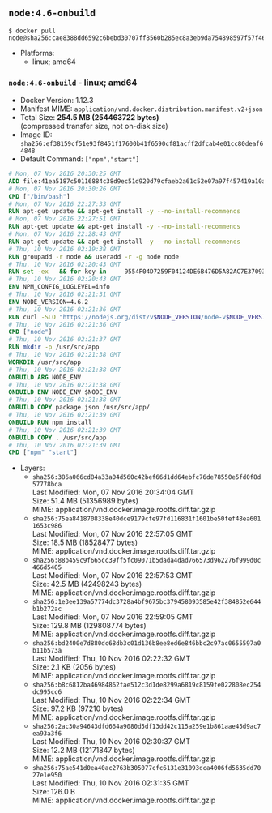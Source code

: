 ## `node:4.6-onbuild`

```console
$ docker pull node@sha256:cae8388dd6592c6bebd30707ff8560b285ec8a3eb9da754898597f57f468dee2
```

-	Platforms:
	-	linux; amd64

### `node:4.6-onbuild` - linux; amd64

-	Docker Version: 1.12.3
-	Manifest MIME: `application/vnd.docker.distribution.manifest.v2+json`
-	Total Size: **254.5 MB (254463722 bytes)**  
	(compressed transfer size, not on-disk size)
-	Image ID: `sha256:ef38159cf51e93f8451f17600b41f6590cf81acff2dfcab4e01cc80deaf64848`
-	Default Command: `["npm","start"]`

```dockerfile
# Mon, 07 Nov 2016 20:30:25 GMT
ADD file:41ea5187c50116884c38d9ec51d920d79cfaeb2a61c52e07a97f457419a10a4f in / 
# Mon, 07 Nov 2016 20:30:26 GMT
CMD ["/bin/bash"]
# Mon, 07 Nov 2016 22:27:33 GMT
RUN apt-get update && apt-get install -y --no-install-recommends 		ca-certificates 		curl 		wget 	&& rm -rf /var/lib/apt/lists/*
# Mon, 07 Nov 2016 22:27:51 GMT
RUN apt-get update && apt-get install -y --no-install-recommends 		bzr 		git 		mercurial 		openssh-client 		subversion 				procps 	&& rm -rf /var/lib/apt/lists/*
# Mon, 07 Nov 2016 22:28:43 GMT
RUN apt-get update && apt-get install -y --no-install-recommends 		autoconf 		automake 		bzip2 		file 		g++ 		gcc 		imagemagick 		libbz2-dev 		libc6-dev 		libcurl4-openssl-dev 		libdb-dev 		libevent-dev 		libffi-dev 		libgdbm-dev 		libgeoip-dev 		libglib2.0-dev 		libjpeg-dev 		libkrb5-dev 		liblzma-dev 		libmagickcore-dev 		libmagickwand-dev 		libmysqlclient-dev 		libncurses-dev 		libpng-dev 		libpq-dev 		libreadline-dev 		libsqlite3-dev 		libssl-dev 		libtool 		libwebp-dev 		libxml2-dev 		libxslt-dev 		libyaml-dev 		make 		patch 		xz-utils 		zlib1g-dev 	&& rm -rf /var/lib/apt/lists/*
# Thu, 10 Nov 2016 02:19:38 GMT
RUN groupadd -r node && useradd -r -g node node
# Thu, 10 Nov 2016 02:20:43 GMT
RUN set -ex   && for key in     9554F04D7259F04124DE6B476D5A82AC7E37093B     94AE36675C464D64BAFA68DD7434390BDBE9B9C5     0034A06D9D9B0064CE8ADF6BF1747F4AD2306D93     FD3A5288F042B6850C66B31F09FE44734EB7990E     71DCFD284A79C3B38668286BC97EC7A07EDE3FC1     DD8F2338BAE7501E3DD5AC78C273792F7D83545D     B9AE9905FFD7803F25714661B63B535A4C206CA9     C4F0DFFF4E8C1A8236409D08E73BC641CC11F4C8   ; do     gpg --keyserver ha.pool.sks-keyservers.net --recv-keys "$key";   done
# Thu, 10 Nov 2016 02:20:43 GMT
ENV NPM_CONFIG_LOGLEVEL=info
# Thu, 10 Nov 2016 02:21:31 GMT
ENV NODE_VERSION=4.6.2
# Thu, 10 Nov 2016 02:21:36 GMT
RUN curl -SLO "https://nodejs.org/dist/v$NODE_VERSION/node-v$NODE_VERSION-linux-x64.tar.xz"   && curl -SLO "https://nodejs.org/dist/v$NODE_VERSION/SHASUMS256.txt.asc"   && gpg --batch --decrypt --output SHASUMS256.txt SHASUMS256.txt.asc   && grep " node-v$NODE_VERSION-linux-x64.tar.xz\$" SHASUMS256.txt | sha256sum -c -   && tar -xJf "node-v$NODE_VERSION-linux-x64.tar.xz" -C /usr/local --strip-components=1   && rm "node-v$NODE_VERSION-linux-x64.tar.xz" SHASUMS256.txt.asc SHASUMS256.txt   && ln -s /usr/local/bin/node /usr/local/bin/nodejs
# Thu, 10 Nov 2016 02:21:36 GMT
CMD ["node"]
# Thu, 10 Nov 2016 02:21:37 GMT
RUN mkdir -p /usr/src/app
# Thu, 10 Nov 2016 02:21:38 GMT
WORKDIR /usr/src/app
# Thu, 10 Nov 2016 02:21:38 GMT
ONBUILD ARG NODE_ENV
# Thu, 10 Nov 2016 02:21:38 GMT
ONBUILD ENV NODE_ENV $NODE_ENV
# Thu, 10 Nov 2016 02:21:38 GMT
ONBUILD COPY package.json /usr/src/app/
# Thu, 10 Nov 2016 02:21:39 GMT
ONBUILD RUN npm install
# Thu, 10 Nov 2016 02:21:39 GMT
ONBUILD COPY . /usr/src/app
# Thu, 10 Nov 2016 02:21:39 GMT
CMD ["npm" "start"]
```

-	Layers:
	-	`sha256:386a066cd84a33a04d560c42bef66d1dd64ebfc76de78550e5fd0f8d57778bca`  
		Last Modified: Mon, 07 Nov 2016 20:34:04 GMT  
		Size: 51.4 MB (51356989 bytes)  
		MIME: application/vnd.docker.image.rootfs.diff.tar.gzip
	-	`sha256:75ea8418708338e40dce9179cfe97fd116831f1601be50fef48ea6011653c986`  
		Last Modified: Mon, 07 Nov 2016 22:57:05 GMT  
		Size: 18.5 MB (18528477 bytes)  
		MIME: application/vnd.docker.image.rootfs.diff.tar.gzip
	-	`sha256:88b459c9f665cc39ff5fc09071b5dada4dad766573d962276f999d0c466d5405`  
		Last Modified: Mon, 07 Nov 2016 22:57:53 GMT  
		Size: 42.5 MB (42498243 bytes)  
		MIME: application/vnd.docker.image.rootfs.diff.tar.gzip
	-	`sha256:1e3ee139a57774dc3728a4bf9675bc379458093585e42f384852e644b1b272ac`  
		Last Modified: Mon, 07 Nov 2016 22:59:05 GMT  
		Size: 129.8 MB (129808774 bytes)  
		MIME: application/vnd.docker.image.rootfs.diff.tar.gzip
	-	`sha256:bd2400e7d880dc68db3c01d136b8ee8ed6e846bbc2c97ac0655597a0b11b573a`  
		Last Modified: Thu, 10 Nov 2016 02:22:32 GMT  
		Size: 2.1 KB (2056 bytes)  
		MIME: application/vnd.docker.image.rootfs.diff.tar.gzip
	-	`sha256:b8c6812ba46984862fae512c3d1de8299a6819c8159fe022808ec254dc995cc6`  
		Last Modified: Thu, 10 Nov 2016 02:22:34 GMT  
		Size: 97.2 KB (97210 bytes)  
		MIME: application/vnd.docker.image.rootfs.diff.tar.gzip
	-	`sha256:2ac30a94643dfd664a9080d5df13dd42c115a259e1b861aae45d9ac7ea93a3f6`  
		Last Modified: Thu, 10 Nov 2016 02:30:37 GMT  
		Size: 12.2 MB (12171847 bytes)  
		MIME: application/vnd.docker.image.rootfs.diff.tar.gzip
	-	`sha256:75ae541d0ea40ac2763b305077cfc6131e31093dca4006fd5635dd7027e1e950`  
		Last Modified: Thu, 10 Nov 2016 02:31:35 GMT  
		Size: 126.0 B  
		MIME: application/vnd.docker.image.rootfs.diff.tar.gzip
